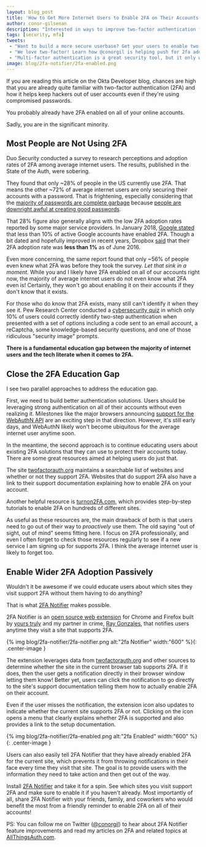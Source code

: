 ```yaml
---
layout: blog_post
title: 'How to Get More Internet Users to Enable 2FA on Their Accounts'
author: conor-gilsenan
description: "Interested in ways to improve two-factor authentication for your users? We'll teach you how to grow two-factor adoption and build a more secure userbase."
tags: [security, mfa]
tweets:
 - "Want to build a more secure userbase? Get your users to enable two-factor authentication! Our buddy @conorgil wrote an awesome guide you might enjoy on the topic:"
 - "We love two-factor! Learn how @conorgil is helping push for 2fa adoption in our latest post:"
 - "Multi-factor authentication is a great security tool, but it only works if users enable it! Learn how to increase user adoption of 2fa in our latest article, written by the one-and-only @conorgil:"
image: blog/2fa-notifier/2fa-enabled.png
---
```


If you are reading this article on the Okta Developer blog, chances are high that you are already quite familiar with two-factor authentication (2FA) and how it helps keep hackers out of user accounts even if they're using compromised passwords.

You probably already have 2FA enabled on all of your online accounts.

Sadly, you are in the significant minority.

## Most People are Not Using 2FA

Duo Security conducted a survey to research perceptions and adoption rates of 2FA among average internet users. The results, published in the State of the Auth, were sobering.

They found that only ~28% of people in the US currently use 2FA. That means the other ~72% of average internet users are only securing their accounts with a password. That is frightening, especially considering that the [majority of passwords are complete garbage](https://www.troyhunt.com/86-of-passwords-are-terrible-and-other-statistics/) because [people are downright awful at creating good passwords](https://www.troyhunt.com/science-of-password-selection/).

That 28% figure also generally aligns with the low 2FA adoption rates reported by some major service providers. In January 2018, [Google stated](https://www.theregister.co.uk/2018/01/17/no_one_uses_two_factor_authentication/) that less than 10% of active Google accounts have enabled 2FA. Though a bit dated and hopefully improved in recent years, Dropbox [said](https://blogs.dropbox.com/business/2016/02/dropbox-customer-data-safety/) that their 2FA adoption rate was **less than 1%** as of June 2016.

Even more concerning, the same report found that only ~56% of people even knew what 2FA was before they took the survey. *Let that sink in a moment.* While you and I likely have 2FA enabled on all of our accounts right now, the majority of average internet users do not even know what 2FA even is! Certainly, they won't go about enabling it on their accounts if they don't know that it exists.

For those who do know that 2FA exists, many still can't identify it when they see it. Pew Research Center conducted a [cybersecurity quiz](http://www.pewinternet.org/2017/03/22/what-the-public-knows-about-cybersecurity/) in which only 10% of users could correctly identify two-step authentication when presented with a set of options including a code sent to an email account, a reCaptcha, some knowledge-based security questions, and one of those ridiculous "security image" prompts.

**There is a fundamental education gap between the majority of internet users and the tech literate when it comes to 2FA.**

## Close the 2FA Education Gap

I see two parallel approaches to address the education gap.

First, we need to build better authentication solutions. Users should be leveraging strong authentication on all of their accounts without even realizing it. Milestones like the major browsers announcing [support for the WebAuthN API](https://motherboard.vice.com/en_us/article/8xkvb3/webauthn-google-chrome-microsoft-edge-mozilla-firefox) are an exciting step in that direction. However, it's still early days, and WebAuthN likely won't become ubiquitous for the average internet user anytime soon.

In the meantime, the second approach is to continue educating users about existing 2FA solutions that they can use to protect their accounts today. There are some great resources aimed at helping users do just that.

The site [twofactorauth.org](https://twofactorauth.org/) maintains a searchable list of websites and whether or not they support 2FA. Websites that do support 2FA also have a link to their support documentation explaining how to enable 2FA on your account.

Another helpful resource is [turnon2FA.com](https://www.turnon2fa.com/), which provides step-by-step tutorials to enable 2FA on hundreds of different sites.

As useful as these resources are, the main drawback of both is that users need to go out of their way to *proactively* use them. The old saying "out of sight, out of mind" seems fitting here. I focus on 2FA professionally, and even I often forget to check those resources regularly to see if a new service I am signing up for supports 2FA. I think the average internet user is likely to forget too.

## Enable Wider 2FA Adoption Passively

Wouldn't it be awesome if we could educate users about which sites they visit support 2FA without them having to do anything?

That is what [2FA Notifier](https://2fanotifier.org/) makes possible.

2FA Notifier is an [open source web extension](https://github.com/conorgil/2fa-notifier) for Chrome and Firefox built by [yours truly](https://twitter.com/conorgil) and my partner in crime, [Ray Gonzales](https://ray-gonzales.com/), that notifies users anytime they visit a site that supports 2FA.

{% img blog/2fa-notifier/2fa-notifier.png alt:"2fa Notifier" width:"600" %}{: .center-image }

The extension leverages data from [twofactorauth.org](https://twofactorauth.org/) and other sources to determine whether the site in the current browser tab supports 2FA. If it does, then the user gets a notification directly in their browser window letting them know! Better yet, users can click the notification to go directly to the site's support documentation telling them how to actually enable 2FA on their account.

Even if the user misses the notification, the extension icon also updates to indicate whether the current site supports 2FA or not. Clicking on the icon opens a menu that clearly explains whether 2FA is supported and also provides a link to the setup documentation.

{% img blog/2fa-notifier/2fa-enabled.png alt:"2fa Enabled" width:"600" %}{: .center-image }

Users can also easily tell 2FA Notifier that they have already enabled 2FA for the current site, which prevents it from throwing notifications in their face every time they visit that site. The goal is to provide users with the information they need to take action and then get out of the way.

Install [2FA Notifier](https://2fanotifier.org/) and take it for a spin. See which sites you visit support 2FA and make sure to enable it if you haven't already. Most importantly of all, share 2FA Notifier with your friends, family, and coworkers who would benefit the most from a friendly reminder to enable 2FA on all of their accounts!

PS: You can follow me on Twitter ([@conorgil](https://twitter.com/conorgil)) to hear about 2FA Notifier feature improvements and read my articles on 2FA and related topics at [AllThingsAuth.com](https://allthingsauth.com/).
